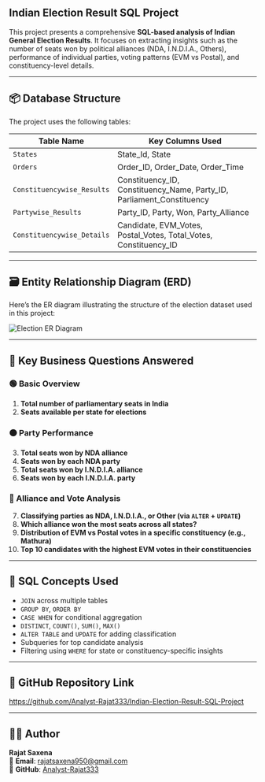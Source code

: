 ## Indian Election Result SQL Project

This project presents a comprehensive **SQL-based analysis of Indian General Election Results**. It focuses on extracting insights such as the number of seats won by political alliances (NDA, I.N.D.I.A., Others), performance of individual parties, voting patterns (EVM vs Postal), and constituency-level details.

---

## 📦 Database Structure

The project uses the following tables:

| Table Name                | Key Columns Used                              |
|---------------------------|-----------------------------------------------|
| `States`                 | State_Id, State                                |
| `Orders`                 | Order_ID, Order_Date, Order_Time               |
| `Constituencywise_Results` | Constituency_ID, Constituency_Name, Party_ID, Parliament_Constituency |
| `Partywise_Results`      | Party_ID, Party, Won, Party_Alliance           |
| `Constituencywise_Details` | Candidate, EVM_Votes, Postal_Votes, Total_Votes, Constituency_ID |

---

## 🗃️ Entity Relationship Diagram (ERD)

Here’s the ER diagram illustrating the structure of the election dataset used in this project:

![Election ER Diagram](https://github.com/user-attachments/assets/6210de14-a7da-4e00-9268-2fb3b363cd78)


---

## 🎯 Key Business Questions Answered

### 🟢 Basic Overview

1. **Total number of parliamentary seats in India**  
2. **Seats available per state for elections**

### 🟠 Party Performance

3. **Total seats won by NDA alliance**  
4. **Seats won by each NDA party**  
5. **Total seats won by I.N.D.I.A. alliance**  
6. **Seats won by each I.N.D.I.A. party**

### 🔵 Alliance and Vote Analysis

7. **Classifying parties as NDA, I.N.D.I.A., or Other (via `ALTER` + `UPDATE`)**  
8. **Which alliance won the most seats across all states?**  
9. **Distribution of EVM vs Postal votes in a specific constituency (e.g., Mathura)**  
10. **Top 10 candidates with the highest EVM votes in their constituencies**

---

## 🧠 SQL Concepts Used

- `JOIN` across multiple tables
- `GROUP BY`, `ORDER BY`
- `CASE WHEN` for conditional aggregation
- `DISTINCT`, `COUNT()`, `SUM()`, `MAX()`
- `ALTER TABLE` and `UPDATE` for adding classification
- Subqueries for top candidate analysis
- Filtering using `WHERE` for state or constituency-specific insights

---

## 🔗 GitHub Repository Link

https://github.com/Analyst-Rajat333/Indian-Election-Result-SQL-Project

---

## 👨‍💻 Author

**Rajat Saxena**  
📧 **Email**: [rajatsaxena950@gmail.com](mailto:rajatsaxena950@gmail.com)  
🔗 **GitHub**: [Analyst-Rajat333](https://github.com/Analyst-Rajat333)
